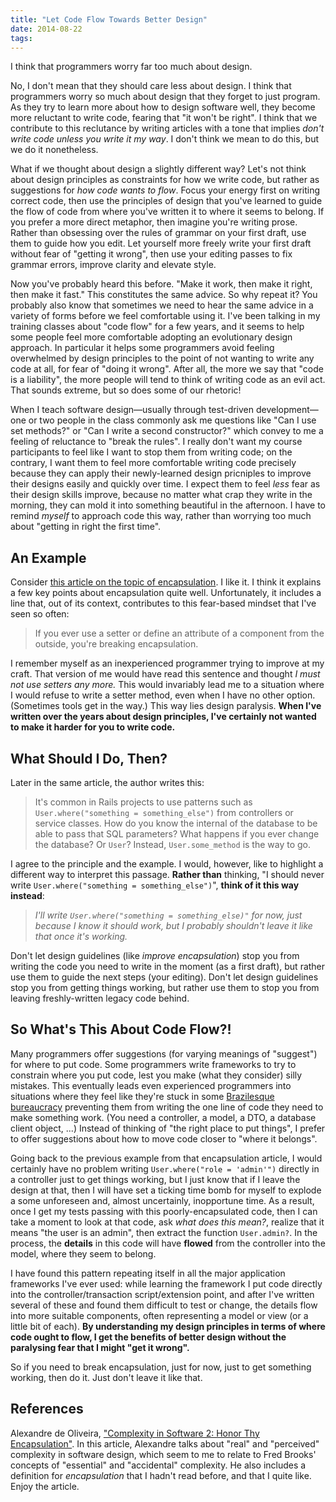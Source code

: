 ```yaml
---
title: "Let Code Flow Towards Better Design"
date: 2014-08-22
tags: 
---
```

I think that programmers worry far too much about design.

No, I don't mean that they should care less about design. I think that programmers worry so much about design that they forget to just program. As they try to learn more about how to design software well, they become more reluctant to write code, fearing that "it won't be right". I think that we contribute to this reclutance by writing articles with a tone that implies _don't write code unless you write it my way_. I don't think we mean to do this, but we do it nonetheless.

What if we thought about design a slightly different way? Let's not think about design principles as constraints for how we write code, but rather as suggestions for _how code wants to flow_. Focus your energy first on writing correct code, then use the principles of design that you've learned to guide the flow of code from where you've written it to where it seems to belong. If you prefer a more direct metaphor, then imagine you're writing prose. Rather than obsessing over the rules of grammar on your first draft, use them to guide how you edit. Let yourself more freely write your first draft without fear of "getting it wrong", then use your editing passes to fix grammar errors, improve clarity and elevate style.

Now you've probably heard this before. "Make it work, then make it right, then make it fast." This constitutes the same advice. So why repeat it? You probably also know that sometimes we need to hear the same advice in a variety of forms before we feel comfortable using it. I've been talking in my training classes about "code flow" for a few years, and it seems to help some people feel more comfortable adopting an evolutionary design approach. In particular it helps some programmers avoid feeling overwhelmed by design principles to the point of not wanting to write any code at all, for fear of "doing it wrong". After all, the more we say that "code is a liability", the more people will tend to think of writing code as an evil act. That sounds extreme, but so does some of our rhetoric!

When I teach software design&mdash;usually through test-driven development&mdash;one or two people in the class commonly ask me questions like "Can I use set methods?" or "Can I write a second constructor?" which convey to me a feeling of reluctance to "break the rules". I really don't want my course participants to feel like I want to stop them from writing code; on the contrary, I want them to feel more comfortable writing code precisely because they can apply their newly-learned design pricniples to improve their designs easily and quickly over time. I expect them to feel *less* fear as their design skills improve, because no matter what crap they write in the morning, they can mold it into something beautiful in the afternoon. I have to remind *myself* to approach code this way, rather than worrying too much about "getting in right the first time".

## An Example

Consider [this article on the topic of encapsulation](https://link.jbrains.ca/1ohWsSr). I like it. I think it explains a few key points about encapsulation quite well. Unfortunately, it includes a line that, out of its context, contributes to this fear-based mindset that I've seen so often:

> If you ever use a setter or define an attribute of a component from the outside, you're breaking encapsulation.

I remember myself as an inexperienced programmer trying to improve at my craft. That version of me would have read this sentence and thought _I must not use setters any more._ This would invariably lead me to a situation where I would refuse to write a setter method, even when I have no other option. (Sometimes tools get in the way.) This way lies design paralysis. **When I've written over the years about design principles, I've certainly not wanted to make it harder for you to write code.** 

## What Should I Do, Then?

Later in the same article, the author writes this:

> It's common in Rails projects to use patterns such as `User.where("something = something_else")` from controllers or service classes. How do you know the internal of the database to be able to pass that SQL parameters? What happens if you ever change the database? Or `User`? Instead, `User.some_method` is the way to go.

I agree to the principle and the example. I would, however, like to highlight a different way to interpret this passage. **Rather than** thinking, "I should never write `User.where("something = something_else")`", **think of it this way instead**:

> *I'll write `User.where("something = something_else)"` for now, just because I know it should work, but I probably shouldn't leave it like that once it's working.*

Don't let design guidelines (like *improve encapsulation*) stop you from writing the code you need to write in the moment (as a first draft), but rather use them to guide the next steps (your editing). Don't let design guidelines stop you from getting things working, but rather use them to stop you from leaving freshly-written legacy code behind.

## So What's This About Code Flow?!

Many programmers offer suggestions (for varying meanings of "suggest") for where to put code. Some programmers write frameworks to try to constrain where you put code, lest you make (what they consider) silly mistakes. This eventually leads even experienced programmers into situations where they feel like they're stuck in some [Brazilesque bureaucracy](https://link.jbrains.ca/1AEvAEQ) preventing them from writing the one line of code they need to make something work. (You need a controller, a model, a DTO, a database client object, ...) Instead of thinking of "the right place to put things", I prefer to offer suggestions about how to move code closer to "where it belongs".

Going back to the previous example from that encapsulation article, I would certainly have no problem writing `User.where("role = 'admin'")` directly in a controller just to get things working, but I just know that if I leave the design at that, then I will have set a ticking time bomb for myself to explode a some unforeseen and, almost uncertainly, inopportune time. As a result, once I get my tests passing with this poorly-encapsulated code, then I can take a moment to look at that code, ask *what does this mean?*, realize that it means "the user is an admin", then extract the function `User.admin?`. In the process, the **details** in this code will have **flowed** from the controller into the model, where they seem to belong.

I have found this pattern repeating itself in all the major application frameworks I've ever used: while learning the framework I put code directly into the controller/transaction script/extension point, and after I've written several of these and found them difficult to test or change, the details flow into more suitable components, often representing a model or view (or a little bit of each). **By understanding my design principles in terms of where code ought to flow, I get the benefits of better design without the paralysing fear that I might "get it wrong".**

So if you need to break encapsulation, just for now, just to get something working, then do it. Just don't leave it like that.

## References

Alexandre de Oliveira, ["Complexity in Software 2: Honor Thy Encapsulation"](https://link.jbrains.ca/1ohWsSr). In this article, Alexandre talks about "real" and "perceived" complexity in software design, which seem to me to relate to Fred Brooks' concepts of "essential" and "accidental" complexity. He also includes a definition for *encapsulation* that I hadn't read before, and that I quite like. Enjoy the article.
